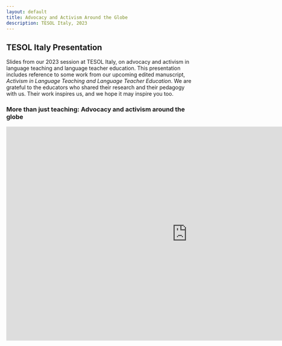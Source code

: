 ```yaml
---
layout: default
title: Advocacy and Activism Around the Globe
description: TESOL Italy, 2023
---
```


## TESOL Italy Presentation

Slides from our 2023 session at TESOL Italy, on advocacy and activism in language teaching and language teacher education. This presentation includes reference to some work from our upcoming edited manuscript, *Activism in Language Teaching and Language Teacher Education*. We are grateful to the educators who shared their research and their pedagogy with us. Their work inspires us, and we hope it may inspire you too.

### More than just teaching: Advocacy and activism around the globe

 <iframe src="https://docs.google.com/presentation/d/e/2PACX-1vSwbQaCu7XkKdHLxdKgo5LsKmAHDq2iXqDYNoJzLXzYK0zGFYwIdQ4gMWrPHy-yFZRjm8tYBPiLRKrD/embed?start=false&loop=false&delayms=3000" frameborder="0" width="960" height="569" allowfullscreen="true" mozallowfullscreen="true" webkitallowfullscreen="true"></iframe>